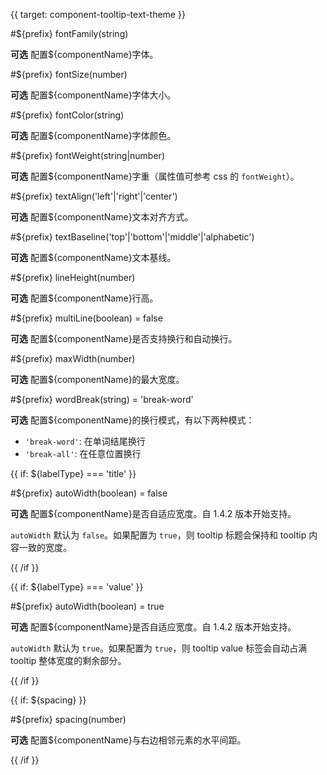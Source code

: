 {{ target: component-tooltip-text-theme }}

<!-- ITooltipTextTheme -->

#${prefix} fontFamily(string)

**可选** 配置${componentName}字体。

#${prefix} fontSize(number)

**可选** 配置${componentName}字体大小。

#${prefix} fontColor(string)

**可选** 配置${componentName}字体颜色。

#${prefix} fontWeight(string|number)

**可选** 配置${componentName}字重（属性值可参考 css 的 `fontWeight`）。

#${prefix} textAlign('left'|'right'|'center')

**可选** 配置${componentName}文本对齐方式。

#${prefix} textBaseline('top'|'bottom'|'middle'|'alphabetic')

**可选** 配置${componentName}文本基线。

#${prefix} lineHeight(number)

**可选** 配置${componentName}行高。

#${prefix} multiLine(boolean) = false

**可选** 配置${componentName}是否支持换行和自动换行。

#${prefix} maxWidth(number)

**可选** 配置${componentName}的最大宽度。

#${prefix} wordBreak(string) = 'break-word'

**可选** 配置${componentName}的换行模式，有以下两种模式：

- `'break-word'`: 在单词结尾换行
- `'break-all'`: 在任意位置换行

{{ if: ${labelType} === 'title' }}

#${prefix} autoWidth(boolean) = false

**可选** 配置${componentName}是否自适应宽度。自 1.4.2 版本开始支持。

`autoWidth` 默认为 `false`。如果配置为 `true`，则 tooltip 标题会保持和 tooltip 内容一致的宽度。

{{ /if }}

{{ if: ${labelType} === 'value' }}

#${prefix} autoWidth(boolean) = true

**可选** 配置${componentName}是否自适应宽度。自 1.4.2 版本开始支持。

`autoWidth` 默认为 `true`。如果配置为 `true`，则 tooltip value 标签会自动占满 tooltip 整体宽度的剩余部分。

{{ /if }}

{{ if: ${spacing} }}

#${prefix} spacing(number)

**可选** 配置${componentName}与右边相邻元素的水平间距。

{{ /if }}
